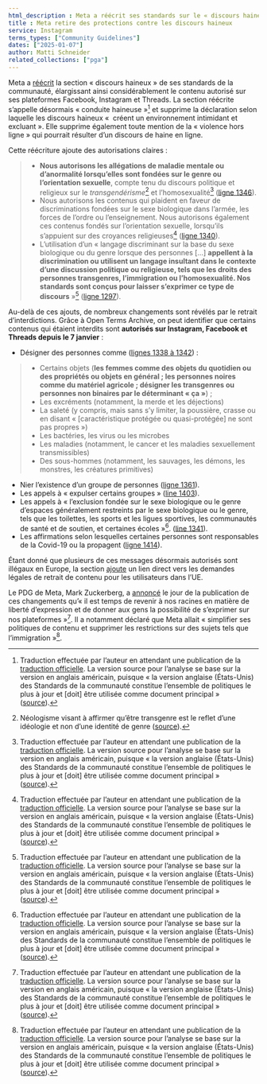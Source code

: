 ```yaml
---
html_description : Meta a réécrit ses standards sur le « discours haineux » pour Facebook, Instagram et Threads, autorisant explicitement les insultes et les appels à la discrimination sur la base du genre et de l’orientation sexuelle.
title : Meta retire des protections contre les discours haineux
service: Instagram
terms_types: ["Community Guidelines"]
dates: ["2025-01-07"]
author: Matti Schneider
related_collections: ["pga"]
---
```


Meta a [réécrit](https://github.com/OpenTermsArchive/pga-versions/commit/a90e9d276cda1ca23878fd2b2df7cc066d549c20) la section « discours haineux » de ses standards de la communauté, élargissant ainsi considérablement le contenu autorisé sur ses plateformes Facebook, Instagram et Threads. La section réécrite s’appelle désormais « conduite haineuse »[^traduction] et supprime la déclaration selon laquelle les discours haineux «  créent un environnement intimidant et excluant ». Elle supprime également toute mention de la « violence hors ligne » qui pourrait résulter d’un discours de haine en ligne.

Cette réécriture ajoute des autorisations claires :

> - **Nous autorisons les allégations de maladie mentale ou d’anormalité lorsqu’elles sont fondées sur le genre ou l’orientation sexuelle**, compte tenu du discours politique et religieux sur le _transgendérisme_[^transgenderism] et l’homosexualité[^traduction] ([ligne 1346](https://github.com/OpenTermsArchive/pga-versions/commit/a90e9d276cda1ca23878fd2b2df7cc066d549c20#diff-dd1aecfa753374588d9e40f891e39f556b365ad800c9713ef398255bc906aad0R1346)).
> - Nous autorisons les contenus qui plaident en faveur de discriminations fondées sur le sexe biologique dans l’armée, les forces de l’ordre ou l’enseignement. Nous autorisons également ces contenus fondés sur l’orientation sexuelle, lorsqu’ils s’appuient sur des croyances religieuses[^traduction] ([ligne 1340](https://github.com/OpenTermsArchive/pga-versions/commit/a90e9d276cda1ca23878fd2b2df7cc066d549c20#diff-dd1aecfa753374588d9e40f891e39f556b365ad800c9713ef398255bc906aad0R1340)).
> - L’utilisation d’un « langage discriminant sur la base du sexe biologique ou du genre lorsque des personnes […] **appellent à la discrimination ou utilisent un langage insultant dans le contexte d’une discussion politique ou religieuse, tels que les droits des personnes transgenres, l’immigration ou l’homosexualité. Nos standards sont conçus pour laisser s’exprimer ce type de discours** »[^traduction] ([ligne 1297](https://github.com/OpenTermsArchive/pga-versions/commit/a90e9d276cda1ca23878fd2b2df7cc066d549c20#diff-dd1aecfa753374588d9e40f891e39f556b365ad800c9713ef398255bc906aad0R1297)).

Au-delà de ces ajouts, de nombreux changements sont révélés par le retrait d’interdictions. Grâce à Open Terms Archive, on peut identifier que certains contenus qui étaient interdits sont **autorisés sur Instagram, Facebook et Threads depuis le 7 janvier** :

- Désigner des personnes comme ([lignes 1338 à 1342](https://github.com/OpenTermsArchive/pga-versions/commit/a90e9d276cda1ca23878fd2b2df7cc066d549c20#diff-dd1aecfa753374588d9e40f891e39f556b365ad800c9713ef398255bc906aad0L1338-L1342)) :
>
> - Certains objets (**les femmes comme des objets du quotidien ou des propriétés ou objets en général ; les personnes noires comme du matériel agricole ; désigner les transgenres ou personnes non binaires par le déterminant « ça »**) ;
> - Les excréments (notamment, la merde et les déjections)
> - La saleté (y compris, mais sans s’y limiter, la poussière, crasse ou en disant « \[caractéristique protégée ou quasi-protégée\] ne sont pas propres »)
> - Les bactéries, les virus ou les microbes
> - Les maladies (notamment, le cancer et les maladies sexuellement transmissibles)
> - Des sous-hommes (notamment, les sauvages, les démons, les monstres, les créatures primitives)
>
- Nier l’existence d’un groupe de personnes ([ligne 1361](https://github.com/OpenTermsArchive/pga-versions/commit/a90e9d276cda1ca23878fd2b2df7cc066d549c20#diff-dd1aecfa753374588d9e40f891e39f556b365ad800c9713ef398255bc906aad0L1361)).
- Les appels à « expulser certains groupes » ([line 1403](https://github.com/OpenTermsArchive/pga-versions/commit/a90e9d276cda1ca23878fd2b2df7cc066d549c20#diff-dd1aecfa753374588d9e40f891e39f556b365ad800c9713ef398255bc906aad0L1403)).
- Les appels à « l’exclusion fondée sur le sexe biologique ou le genre d’espaces généralement restreints par le sexe biologique ou le genre, tels que les toilettes, les sports et les ligues sportives, les communautés de santé et de soutien, et certaines écoles »[^traduction]. ([line 1341](https://github.com/OpenTermsArchive/pga-versions/commit/a90e9d276cda1ca23878fd2b2df7cc066d549c20#diff-dd1aecfa753374588d9e40f891e39f556b365ad800c9713ef398255bc906aad0R1341)).
- Les affirmations selon lesquelles certaines personnes sont responsables de la Covid-19 ou la propagent ([ligne 1414](https://github.com/OpenTermsArchive/pga-versions/commit/a90e9d276cda1ca23878fd2b2df7cc066d549c20#diff-dd1aecfa753374588d9e40f891e39f556b365ad800c9713ef398255bc906aad0L1414)).

Étant donné que plusieurs de ces messages désormais autorisés sont illégaux en Europe, la section [ajoute](https://github.com/OpenTermsArchive/pga-versions/commit/a90e9d276cda1ca23878fd2b2df7cc066d549c20#diff-dd1aecfa753374588d9e40f891e39f556b365ad800c9713ef398255bc906aad0R1364) un lien direct vers les demandes légales de retrait de contenu pour les utilisateurs dans l’UE.

Le PDG de Meta, Mark Zuckerberg, a [annoncé](https://www.threads.net/@zuck/post/DEhgYx4JbEG) le jour de la publication de ces changements qu’« il est temps de revenir à nos racines en matière de liberté d’expression et de donner aux gens la possibilité de s’exprimer sur nos plateformes »[^traduction]. Il a notamment déclaré que Meta allait « simplifier ses politiques de contenu et supprimer les restrictions sur des sujets tels que l’immigration »[^traduction].

[^traduction]: Traduction effectuée par l’auteur en attendant une publication de la [traduction officielle](https://transparency.meta.com/fr-fr/policies/community-standards/hateful-conduct/). La version source pour l’analyse se base sur la version en anglais américain, puisque « la version anglaise (États-Unis) des Standards de la communauté constitue l’ensemble de politiques le plus à jour et [doit] être utilisée comme document principal » ([source](https://transparency.meta.com/fr-fr/policies/community-standards/)).
[^transgenderism]: Néologisme visant à affirmer qu’être transgenre est le reflet d’une idéologie et non d’une identité de genre ([source](https://glaad.org/transgenderism-definition-meaning-anti-lgbt-online-hate/)).
